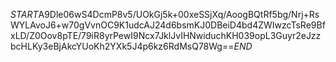 $START$A9Dle06wS4DcmP8v5/UOkGj5k+00xeSSjXq/AoogBQtRf5bg/Nrj+RsWYLAvoJ6+w70gVvnOC9K1udcAJ24d6bsmKJ0DBeiD4bd4ZWIwzcTsRe9BfxLD/Z0Oov8pTE/79iR8yrPewI9Ncx7JklJvIHNwiduchKH039opL3Guyr2eJzzbcHLKy3eBjAkcYUoKh2YXk5J4p6kz6RdMsQ78Wg==$END$